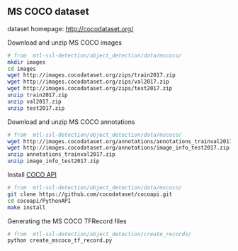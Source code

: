 ## MS COCO dataset

dataset homepage: http://cocodataset.org/


Download and unzip MS COCO images
``` bash
# from  mtl-ssl-detection/object_detection/data/mscoco/
mkdir images
cd images
wget http://images.cocodataset.org/zips/train2017.zip
wget http://images.cocodataset.org/zips/val2017.zip
wget http://images.cocodataset.org/zips/test2017.zip
unzip train2017.zip
unzip val2017.zip
unzip test2017.zip

```

Download and unzip MS COCO annotations

``` bash
# from  mtl-ssl-detection/object_detection/data/mscoco/
wget http://images.cocodataset.org/annotations/annotations_trainval2017.zip
wget http://images.cocodataset.org/annotations/image_info_test2017.zip
unzip annotations_trainval2017.zip
unzip image_info_test2017.zip
```


Install [COCO API](https://github.com/cocodataset/cocoapi)
``` bash
# from  mtl-ssl-detection/object_detection/data/mscoco/
git clone https://github.com/cocodataset/cocoapi.git
cd cocoapi/PythonAPI
make install
```

Generating the MS COCO TFRecord files
``` bash
# from  mtl-ssl-detection/object_detection/create_records/
python create_mscoco_tf_record.py
```